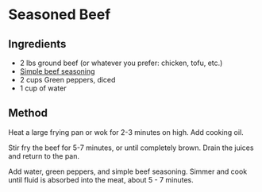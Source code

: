 # Seasoned Beef

## Ingredients
* 2 lbs ground beef (or whatever you prefer: chicken, tofu, etc.)
* [Simple beef seasoning](seasonings/simple_beef_seasoning.md)
* 2 cups Green peppers, diced
* 1 cup of water

## Method
Heat a large frying pan or wok for 2-3 minutes on high. Add cooking oil.

Stir fry the beef for 5-7 minutes, or until completely brown. Drain the juices and return to the pan.

Add water, green peppers, and simple beef seasoning. Simmer and cook until fluid is absorbed into the meat, 
about 5 - 7 minutes.
